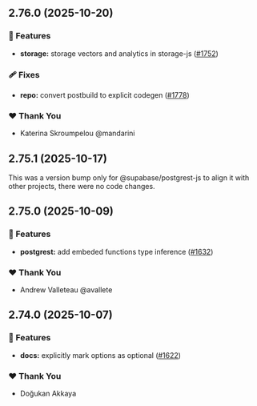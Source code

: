 ## 2.76.0 (2025-10-20)

### 🚀 Features

- **storage:** storage vectors and analytics in storage-js ([#1752](https://github.com/supabase/supabase-js/pull/1752))

### 🩹 Fixes

- **repo:** convert postbuild to explicit codegen ([#1778](https://github.com/supabase/supabase-js/pull/1778))

### ❤️ Thank You

- Katerina Skroumpelou @mandarini

## 2.75.1 (2025-10-17)

This was a version bump only for @supabase/postgrest-js to align it with other projects, there were no code changes.

## 2.75.0 (2025-10-09)

### 🚀 Features

- **postgrest:** add embeded functions type inference ([#1632](https://github.com/supabase/supabase-js/pull/1632))

### ❤️ Thank You

- Andrew Valleteau @avallete

## 2.74.0 (2025-10-07)

### 🚀 Features

- **docs:** explicitly mark options as optional ([#1622](https://github.com/supabase/supabase-js/pull/1622))

### ❤️ Thank You

- Doğukan Akkaya